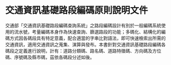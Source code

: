 # 交通資訊基礎路段編碼原則說明文件

交通部「交通資訊基礎路段編碼查詢系統」之路段編碼設計有別於一般編碼系統使用的流水號，考量編碼本身作為快速查詢、篩選路段的功能；多碼化、結構化的編碼方式因各碼段具有特定意義，配合適當的字串比對語法，即可快速檢索出所需的交通資訊，適用交通資訊之蒐集、演算與發布。本書針對交通資訊基礎路段編碼各碼段之定義進行說明，計有：道路分類碼、路名碼、道路特徵碼、方向碼及方位碼、序號碼及縣市碼，茲依各碼段分述如後。

  
